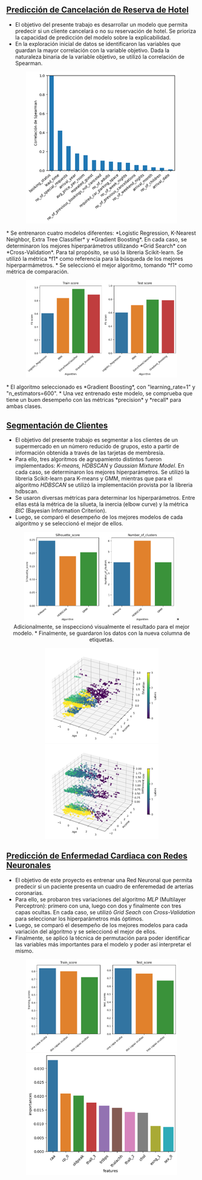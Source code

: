 ## [ Predicción de Cancelación de Reserva de Hotel](https://github.com/a-jimenezc/Prediccion_cancelacion_reserva_de_hotel "Clic para acceder al repositorio")

* El objetivo del presente trabajo es desarrollar un modelo que permita predecir si un cliente cancelará o no su reservación de hotel. Se prioriza la capacidad de predicción del modelo sobre la explicabilidad.
* En la exploración inicial de datos se identificaron las variables que guardan la mayor correlación con la variable objetivo. Dada la naturaleza binaria de la variable objetivo, se utilizó la correlación de Spearman.
<p align="center">
<img src="images2/corr_bar1.png" alt="Alt text 1" width="400"/>
</p>
* Se entrenaron cuatro modelos diferentes: *Logistic Regression, K-Nearest Neighbor, Extra Tree Classifier* y *Gradient Boosting*. En cada caso,  se determinaron los mejores hiperparámetros utilizando *Grid Search* con *Cross-Validation*. Para tal propósito, se usó la libreria Scikit-learn. Se utilizó la métrica *f1* como referencia para la búsqueda de los mejores hiperparmámetros.
* Se seleccionó el mejor algoritmo, tomando *f1* como métrica de comparación.  
<p align="center">
<img src="images2/scores1.png" alt="Alt text 1" width="400"/>
</p>
* El algoritmo seleccionado es *Gradient Boosting*, con "learning_rate=1" y "n_estimators=600".
* Una vez entrenado este modelo, se comprueba que tiene un buen desempeño con las métricas *precision* y *recall* para ambas clases.


## [ Segmentación de Clientes](https://github.com/a-jimenezc/segmentacion_de_clientes "Clic para acceder al repositorio")

* El objetivo del presente trabajo es segmentar a los clientes de un supermercado en un número reducido de grupos, esto a partir de información obtenida a través de las tarjetas de membresía.
* Para ello, tres algoritmos de agrupamiento distintos fueron implementados: *K-means, HDBSCAN* y *Gaussian Mixture Model*. En cada caso,  se determinaron los mejores hiperparámetros. Se utilizó la libreria Scikit-learn para K-means y GMM, mientras que para el algoritmo *HDBSCAN* se utilizó la implementación provista por la libreria hdbscan. 
* Se usaron diversas métricas para determinar los hiperparámetros. Entre ellas está la métrica de la silueta, la inercia (elbow curve) y la métrica *BIC* (Bayesian Information Criterion). 
* Luego, se comparó el desempeño de los mejores modelos de cada algoritmo y se seleccionó el mejor de ellos. 
<p align="center">
<img src="images1/comparison.png" alt="Alt text 1" width="400"/>
* Adicionalmente, se inspeccionó visualmente el resultado para el mejor modelo.
* Finalmente, se guardaron los datos con la nueva columna de etiquetas.
<p align="center">
<img src="images1/result1.png" alt="Alt text 1" width="300"/> <img src="images1/result2.png" alt="Alt text 2" width="300"/>
</p>


## [ Predicción de Enfermedad Cardiaca con Redes Neuronales](https://github.com/a-jimenezc/Prediccion_de_enfermedad_cardiaca "Clic para acceder al repositorio")

* El objetivo de este proyecto es entrenar una Red Neuronal que permita predecir si un paciente presenta un cuadro de enferemedad de arterias coronarias.
* Para ello, se probaron tres variaciones del algoritmo *MLP* (Multilayer Perceptron): primero con una, luego con dos y finalmente con tres capas ocultas. En cada caso, se utilizó *Grid Seach* con *Cross-Validation* para seleccionar los hiperparámetros más óptimos. 
* Luego, se comparó el desempeño de los mejores modelos para cada variación del algoritmo y se seleccionó el mejor de ellos. 
* Finalmente, se aplicó la técnica de permutación para poder identificar las variables más importantes para el modelo y poder así interpretar el mismo.

<p align="center">
<img src="images/scores1.png" alt="Alt text 1" width="400"/>  <img src="images/imprtances_test.png" alt="Alt text 2" width="400"/>
 
